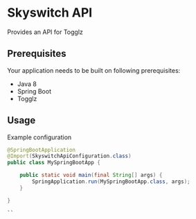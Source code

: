 # Skyswitch API

Provides an API for Togglz

## Prerequisites

Your application needs to be built on following prerequisites:

* Java 8
* Spring Boot
* Togglz

## Usage

Example configuration

```java
@SpringBootApplication
@Import(SkyswitchApiConfiguration.class)
public class MySpringBootApp {

	public static void main(final String[] args) {
		SpringApplication.run(MySpringBootApp.class, args);
	}

}

`` 